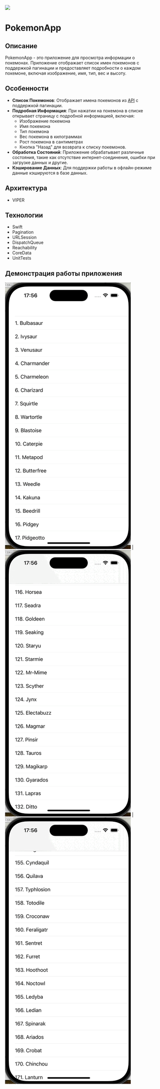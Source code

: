 <img src="https://img.shields.io/badge/Swift-UIKit-brightgreen">

# PokemonApp

## Описание

PokemonApp - это приложение для просмотра информации о покемонах. Приложение отображает список имен покемонов с поддержкой пагинации и предоставляет подробности о каждом покемоне, включая изображение, имя, тип, вес и высоту. 

## Особенности

- **Список Покемонов**: Отображает имена покемонов из [API](https://pokeapi.co/api/v2/pokemon) с поддержкой пагинации.
- **Подробная Информация**: При нажатии на покемона в списке открывает страницу с подробной информацией, включая:
  - Изображение покемона
  - Имя покемона
  - Тип покемона
  - Вес покемона в килограммах
  - Рост покемона в сантиметрах
  - Кнопка "Назад" для возврата к списку покемонов.
- **Обработка Состояний**: Приложение обрабатывает различные состояния, такие как отсутствие интернет-соединения, ошибки при загрузке данных и другие.
- **Кэширование Данных**: Для поддержки работы в офлайн-режиме данные кэшируются в базе данных.

## Архитектура

- VIPER

## Технологии

- Swift
- Pagination
- URLSession
- DispatchQueue
- Reachability
- CoreData
- UnitTests

## Демонстрация работы приложения

![Pagination](https://github.com/cl-1899/pokemonApp/blob/main/Screenshots/pagination.gif) | ![Pokemon Data](https://github.com/cl-1899/pokemonApp/blob/main/Screenshots/pokemonData.gif)  |  ![Network Error](https://github.com/cl-1899/pokemonApp/blob/main/Screenshots/networkError.gif)
